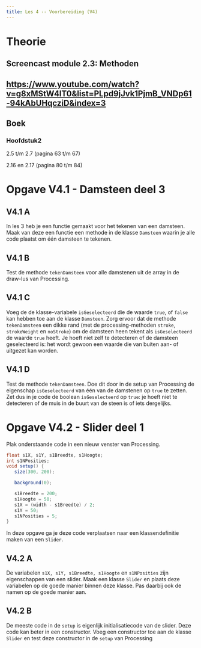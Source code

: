 ```yaml
---
title: Les 4 -- Voorbereiding (V4)
---
```


# Theorie

## Screencast module 2.3: Methoden

## <https://www.youtube.com/watch?v=g8xMStW4lT0&list=PLpd9jJvk1PjmB_VNDp61-94kAbUHqcziD&index=3>

## 

## 

## Boek

### Hoofdstuk2

2.5 t/m 2.7 (pagina 63 t/m 67)

2.16 en 2.17 (pagina 80 t/m 84)


# Opgave V4.1 - Damsteen deel 3

## V4.1 A

In les 3 heb je een functie gemaakt voor het tekenen van een damsteen. Maak van deze een functie een methode in de klasse `Damsteen` waarin je alle code plaatst om één damsteen te tekenen.

## V4.1 B

Test de methode `tekenDamsteen` voor alle damstenen uit de array in de draw-lus van Processing.

## V4.1 C

Voeg de de klasse-variabele `isGeselecteerd` die de waarde `true`, of `false` kan hebben toe aan de klasse `Damsteen`. Zorg ervoor dat de methode `tekenDamsteen` een dikke rand (met de processing-methoden `stroke`, `strokeWeight` en `noStroke`) om de damsteen heen tekent als `isGeselecteerd` de waarde `true` heeft. Je hoeft niet zelf te detecteren of de damsteen geselecteerd is: het wordt gewoon een waarde die van buiten aan- of uitgezet kan worden.

## V4.1 D

Test de methode `tekenDamsteen`. Doe dit door in de setup van Processing de eigenschap `isGeselecteerd` van één van de damstenen op `true` te zetten. Zet dus in je code de boolean `isGeselecteerd` op `true`: je hoeft niet te detecteren of de muis in de buurt van de steen is of iets dergelijks.


# Opgave V4.2 - Slider deel 1

Plak onderstaande code in een nieuw venster van Processing.

```java 
float s1X, s1Y, s1Breedte, s1Hoogte;
int s1NPosities;
void setup() {
   size(300, 200);

   background(0);

   s1Breedte = 200;
   s1Hoogte = 50;
   s1X = (width - s1Breedte) / 2;
   s1Y = 50;
   s1NPosities = 5;
}
```

In deze opgave ga je deze code verplaatsen naar een klassendefinitie maken van een `Slider`.

## V4.2 A

De variabelen `s1X, s1Y, s1Breedte, s1Hoogte` en `s1NPosities` zijn eigenschappen van een slider. Maak een klasse `Slider` en plaats deze variabelen op de goede manier binnen deze klasse. Pas daarbij ook de namen op de goede manier aan.

## V4.2 B

De meeste code in de `setup` is eigenlijk initialisatiecode van de slider. Deze code kan beter in een constructor. Voeg een constructor toe aan de klasse `Slider` en test deze constructor in de `setup` van Processing
